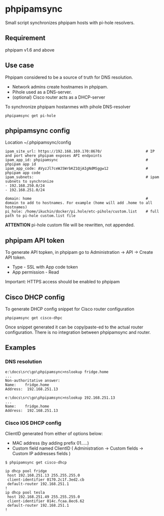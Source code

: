 # phpipamsync

Small script synchronizes phpipam hosts with pi-hole resolvers. 

## Requirement

phpipam v1.6 and above

## Use case

Phpipam considered to be a source of truth for DNS resolution. 
* Network admins create hostnames in phpipam. 
* Pihole used as a DNS-server.
* (optional) Cisco router acts as a DHCP-server

To synchronize phpipam hostanmes with pihole DNS-resolver 
```
phpipamsync get pi-hole
```

## phpipamsync config

Location ~/.phpipamsync/config

```
ipam_site_url: https://192.168.169.170:8670/                    # IP and port where phpipam exposes API endpoints
ipam_app_id: phpipamsync                                        # phpipam app id
ipam_app_code: AVyzJl7ceWJ5WrbKZ1QjAIgNdMSggw12                 # phpipam app code
ipam_subnets:                                                   # ipam subnets to synchronize
- 192.168.250.0/24
- 192.168.251.0/24

domain: home                                                    # domain to add to hostnames. For example (home will add .home to all hostnames)
pi_hole: /home/ikuchin/docker/pi.hole/etc-pihole/custom.list    # full path to pi-hole custom.list file 
```

**ATTENTION** pi-hole custom file will be rewritten, not appended.

## phpipam API token

To generate API topken, in phpipam go to Administration -> API -> Create API token. 

* Type - SSL with App code token
* App permission - Read

Important:  HTTPS access should be enabled to phpipam

## Cisco DHCP config

To generate DHCP config snippet for Cisco router configuration 

```
phpipamsync get cisco-dhpc
```

Once snippet generated it can be copy/paste-ed to the actual router configuration. There is no integration between phpipamsync and router.

## Examples

### DNS resolution

```
e:\docs\src\go\phpipamsync>nslookup fridge.home
...
Non-authoritative answer:
Name:    fridge.home
Address:  192.168.251.13

e:\docs\src\go\phpipamsync>nslookup 192.168.251.13
...
Name:    fridge.home
Address:  192.168.251.13
```

### Cisco IOS DHCP config

ClientID generated from either of options below:
* MAC address (by adding prefix 01.....)
* Custom field named ClientID ( Administration -> Custom fields -> Custom IP addresses fields )

```
$ phpipamsync get cisco-dhcp

ip dhcp pool fridge
 host 192.168.251.13 255.255.255.0
 client-identifier 0170.2c1f.3ed2.cb
 default-router 192.168.251.1
!
ip dhcp pool tesla
 host 192.168.251.49 255.255.255.0
 client-identifier 014c.fcaa.8ec6.62
 default-router 192.168.251.1
!
```

